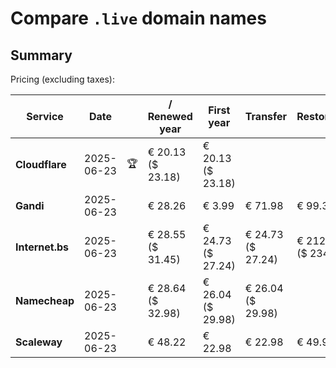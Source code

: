 # Compare `.live` domain names

## Summary

Pricing (excluding taxes):

| Service | Date |  | / Renewed year | First year | Transfer | Restoration |
|--|--|--|--|--|--|--|
| **Cloudflare** | 2025-06-23 | 🏆 | € 20.13<br>($ 23.18) | € 20.13<br>($ 23.18) |  |  |
| **Gandi** | 2025-06-23 |  | € 28.26 | € 3.99 | € 71.98 | € 99.31 |
| **Internet.bs** | 2025-06-23 |  | € 28.55<br>($ 31.45) | € 24.73<br>($ 27.24) | € 24.73<br>($ 27.24) | € 212.99<br>($ 234.65) |
| **Namecheap** | 2025-06-23 |  | € 28.64<br>($ 32.98) | € 26.04<br>($ 29.98) | € 26.04<br>($ 29.98) |  |
| **Scaleway** | 2025-06-23 |  | € 48.22 | € 22.98 | € 22.98 | € 49.99 |
